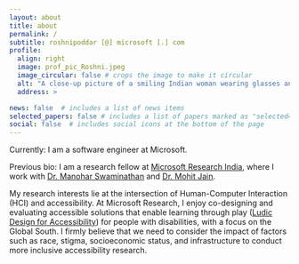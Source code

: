 ```yaml
---
layout: about
title: about
permalink: /
subtitle: roshnipoddar [@] microsoft [.] com
profile:
  align: right
  image: prof_pic_Roshni.jpeg
  image_circular: false # crops the image to make it circular
  alt: "A close-up picture of a smiling Indian woman wearing glasses and a dark brown coat with a fur collar."
  address: >

news: false  # includes a list of news items
selected_papers: false # includes a list of papers marked as "selected={true}"
social: false  # includes social icons at the bottom of the page
---
```

Currently:
I am a software engineer at Microsoft.

Previous bio:
I am a research fellow at [Microsoft Research India](https://www.microsoft.com/en-us/research/lab/microsoft-research-india/), where I work with [Dr. Manohar Swaminathan](https://www.microsoft.com/en-us/research/people/swmanohmicrosoft-com/) and [Dr. Mohit Jain](https://mohitjaindr.github.io/).

My research interests lie at the intersection of Human-Computer Interaction (HCI) and accessibility. 
At Microsoft Research, I enjoy co-designing and evaluating accessible solutions that enable learning through play ([Ludic Design for Accessibility](https://www.ludicdesign.org/)) for people with disabilities, with a focus on the Global South. I firmly believe that we need to consider the impact of factors such as race, stigma, socioeconomic
status, and infrastructure to conduct more inclusive accessibility research.

<!-- Broadly, my interest lies in systems that promote <b>learning, creativity, and play</b> and am looking forward to leverage advanced technologies like <b>generative AI</b> for this purpose. I firmly believe that we need to consider the <b>impact of factors such as race, socioeconomic status, stigma, education level, and infrastructure</b> to conduct more inclusive accessibility research.  -->




<!-- During my PhD, I am excited to collaborate and co-design with diverse communities with disabilities to build and evaluate systems that acknowledge and incorporate the complexities of identity and environment.  -->



<!-- Current projects:
1. **SignIt!** - a sign language quiz app co-designed with the DHH community.
2. **SEEDS** - an educational experience delivery system for children with vision impairments.
3. **Jod** - a video conferencing tool to facilitate communication within mixed hearing ability groups. -->



<!-- Currently, my projects involve an Android app called SignIt! It is a sign language-based quiz platform, similar to Kahoot, co-designed with the DHH community. We conducted a mixed-method study with 20 DHH participants to understand the usability, gameplay behavior, social interaction, and learning aspects of the app.

Additionally, I have been working on a project called SEEDS to deliver diverse learning experiences, including quizzes, games, and interactive stories, to children with vision impairments. The goal is to enable them to independently enjoy these experiences either over a feature phone using an Interactive Voice Response (IVR) system or in a classroom. -->



<!-- Write your biography here. Tell the world about yourself. Link to your favorite [subreddit](http://reddit.com). You can put a picture in, too. The code is already in, just name your picture `prof_pic.jpg` and put it in the `img/` folder.

Put your address / P.O. box / other info right below your picture. You can also disable any these elements by editing `profile` property of the YAML header of your `_pages/about.md`. Edit `_bibliography/papers.bib` and Jekyll will render your [publications page](/al-folio/publications/) automatically.

Link to your social media connections, too. This theme is set up to use [Font Awesome icons](http://fortawesome.github.io/Font-Awesome/) and [Academicons](https://jpswalsh.github.io/academicons/), like the ones below. Add your Facebook, Twitter, LinkedIn, Google Scholar, or just disable all of them. -->

